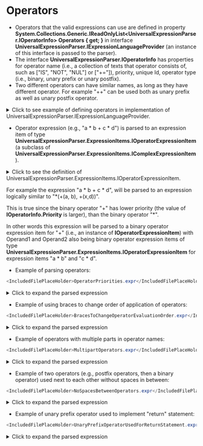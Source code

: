 ﻿# Operators

- Operators that the valid expressions can use are defined in property **System.Collections.Generic.IReadOnlyList<UniversalExpressionParser.IOperatorInfo> Operators { get; }** in interface **UniversalExpressionParser.IExpressionLanguageProvider** (an instance of this interface is passed to the parser).
- The interface **UniversalExpressionParser.IOperatorInfo** has properties for operator name (i.e., a collection of texts that operator consists of, such as ["IS", "NOT", "NUL"] or ["+="]), priority, unique Id, operator type (i.e., binary, unary prefix or unary postfix).
- Two different operators can have similar names, as long as they have different operator. For example "++" can be used both as unary prefix as well as unary postfix operator.

<details> <summary>Click to see example of defining operators in implementation of UniversalExpressionParser.IExpressionLanguageProvider.</summary>

```csharp
public class TestExpressionLanguageProviderBase : ExpressionLanguageProviderBase
{
    //...
    // Some other method and property implementations here
    // ...
    public override IReadOnlyList<IOperatorInfo> Operators { get; } = new IOperatorInfo[] 
    {
    	// The third parameter (e.g., 0) is the priority.
    	new OperatorInfo(1, new [] {"!"}, OperatorType.PrefixUnaryOperator, 0),
    	new OperatorInfo(2, new [] {"IS", "NOT", "NULL"}, OperatorType.PostfixUnaryOperator, 0),
    
    	new OperatorInfo(3, new [] {"*"}, OperatorType.BinaryOperator, 10),
    	new OperatorInfo(4, new [] {"/"}, OperatorType.BinaryOperator, 10),
    
    	new OperatorInfo(5, new [] {"+"}, OperatorType.BinaryOperator, 30),
	    new OperatorInfo(6, new [] {"-"}, OperatorType.BinaryOperator, 30),
    }
}
```
</details>

- Operator expression (e.g., "a * b + c * d") is parsed to an expression item of type **UniversalExpressionParser.ExpressionItems.IOperatorExpressionItem** (a subclass of **UniversalExpressionParser.ExpressionItems.IComplexExpressionItem**).
  
<details> <summary>Click to see the definition of UniversalExpressionParser.ExpressionItems.IOperatorExpressionItem.</summary>

```csharp
<IncludedFilePlaceHolder>..\..\..\..\UniversalExpressionParser\ExpressionItems\IOperatorExpressionItem.cs</IncludedFilePlaceHolder>
```
</details>

For example the expression "a * b + c * d", will be parsed to an expression logically similar to "*(+(a, b), +(x,d))". 

This is true since the binary operator "+" has lower priority (the value of **IOperatorInfo.Priority** is larger), than the binary operator "*". 

In other words this expression will be parsed to a binary operator expression item for "+" (i.e., an instance of **IOperatorExpressionItem**) with Operand1 and Operand2 also being binary operator expression items of type **UniversalExpressionParser.ExpressionItems.IOperatorExpressionItem** for expression items "a * b" and "c * d".

- Example of parsing operators:

```csharp
<IncludedFilePlaceHolder>OperatorPriorities.expr</IncludedFilePlaceHolder>
```

<details> <summary>Click to expand the parsed expression</summary>

```XML
<IncludedFilePlaceHolder>OperatorPriorities.parsed</IncludedFilePlaceHolder>
```
</details>


- Example of using braces to change order of application of operators:

```csharp
<IncludedFilePlaceHolder>BracesToChangeOperatorEvaluationOrder.expr</IncludedFilePlaceHolder>
```

<details> <summary>Click to expand the parsed expression</summary>

```XML
<IncludedFilePlaceHolder>BracesToChangeOperatorEvaluationOrder.parsed</IncludedFilePlaceHolder>
```
</details>


- Example of operators with multiple parts in operator names:

```csharp
<IncludedFilePlaceHolder>MultipartOperators.expr</IncludedFilePlaceHolder>
```

<details> <summary>Click to expand the parsed expression</summary>

```XML
<IncludedFilePlaceHolder>MultipartOperators.parsed</IncludedFilePlaceHolder>
```
</details>

- Example of two operators (e.g., postfix operators, then a binary operator) used next to each other without spaces in between:

```csharp
<IncludedFilePlaceHolder>NoSpacesBetweenOperators.expr</IncludedFilePlaceHolder>
```

<details> <summary>Click to expand the parsed expression</summary>

```XML
<IncludedFilePlaceHolder>NoSpacesBetweenOperators.parsed</IncludedFilePlaceHolder>
```
</details>

- Example of unary prefix operator used to implement "return" statement:

```csharp
<IncludedFilePlaceHolder>UnaryPrefixOperatorUsedForReturnStatement.expr</IncludedFilePlaceHolder>
```

<details> <summary>Click to expand the parsed expression</summary>

```XML
<IncludedFilePlaceHolder>UnaryPrefixOperatorUsedForReturnStatement.parsed</IncludedFilePlaceHolder>
```
</details>